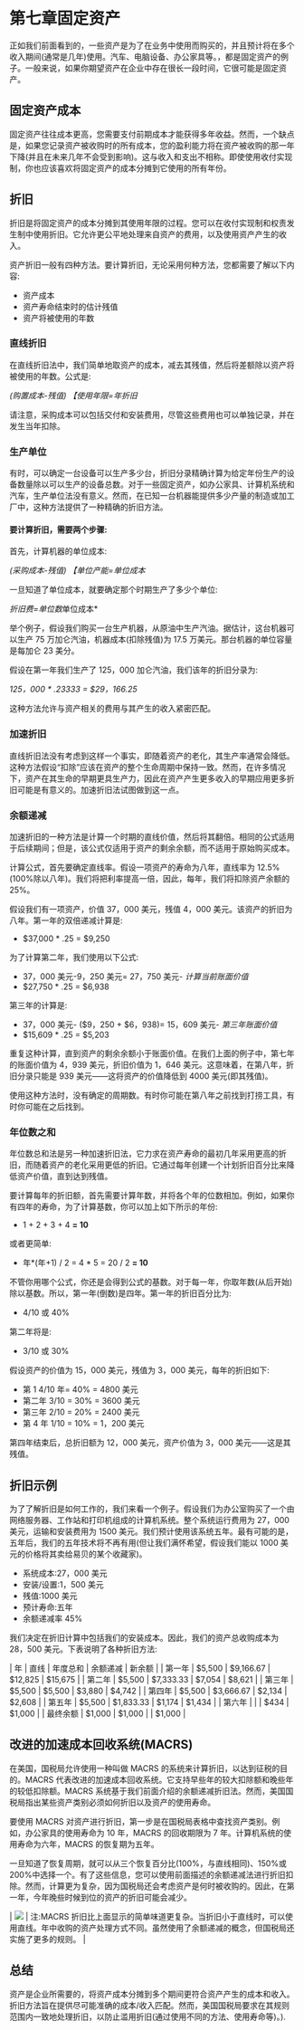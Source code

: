 # 第七章固定资产

正如我们前面看到的，一些资产是为了在业务中使用而购买的，并且预计将在多个收入期间(通常是几年)使用。汽车、电脑设备、办公家具等。，都是固定资产的例子。一般来说，如果你期望资产在企业中存在很长一段时间，它很可能是固定资产。

## 固定资产成本

固定资产往往成本更高，您需要支付前期成本才能获得多年收益。然而，一个缺点是，如果您记录资产被收购时的所有成本，您的盈利能力将在资产被收购的那一年下降(并且在未来几年不会受到影响)。这与收入和支出不相称。即使使用收付实现制，你也应该喜欢将固定资产的成本分摊到它使用的所有年份。

## 折旧

折旧是将固定资产的成本分摊到其使用年限的过程。您可以在收付实现制和权责发生制中使用折旧。它允许更公平地处理来自资产的费用，以及使用资产产生的收入。

资产折旧一般有四种方法。要计算折旧，无论采用何种方法，您都需要了解以下内容:

*   资产成本
*   资产寿命结束时的估计残值
*   资产将被使用的年数

### 直线折旧

在直线折旧法中，我们简单地取资产的成本，减去其残值，然后将差额除以资产将被使用的年数。公式是:

*(购置成本-残值)* *【使用年限=年折旧*

请注意，采购成本可以包括交付和安装费用，尽管这些费用也可以单独记录，并在发生当年扣除。

### 生产单位

有时，可以确定一台设备可以生产多少台，折旧分录精确计算为给定年份生产的设备数量除以可以生产的设备总数。对于一些固定资产，如办公家具、计算机系统和汽车，生产单位法没有意义。然而，在已知一台机器能提供多少产量的制造或加工厂中，这种方法提供了一种精确的折旧方法。

#### 要计算折旧，需要两个步骤:

首先，计算机器的单位成本:

*(采购成本-残值)* *【单位产能=单位成本*

一旦知道了单位成本，就要确定那个时期生产了多少个单位:

*折旧费=单位数*单位成本*

举个例子，假设我们购买一台生产机器，从原油中生产汽油。据估计，这台机器可以生产 75 万加仑汽油，机器成本(扣除残值)为 17.5 万美元。那台机器的单位容量是每加仑 23 美分。

假设在第一年我们生产了 125，000 加仑汽油，我们该年的折旧分录为:

*125，000 * .23333 = $29，166.25*

这种方法允许与资产相关的费用与其产生的收入紧密匹配。

### 加速折旧

直线折旧法没有考虑到这样一个事实，即随着资产的老化，其生产率通常会降低。这种方法假设“扣除”应该在资产的整个生命周期中保持一致。然而，在许多情况下，资产在其生命的早期更具生产力，因此在资产产生更多收入的早期应用更多折旧可能是有意义的。加速折旧法试图做到这一点。

### 余额递减

加速折旧的一种方法是计算一个时期的直线价值，然后将其翻倍。相同的公式适用于后续期间；但是，该公式仅适用于资产的剩余余额，而不适用于原始购买成本。

计算公式，首先要确定直线率。假设一项资产的寿命为八年，直线率为 12.5%(100%除以八年)。我们将把利率提高一倍，因此，每年，我们将扣除资产余额的 25%。

假设我们有一项资产，价值 37，000 美元，残值 4，000 美元。该资产的折旧为八年。第一年的双倍递减计算是:

*   $37,000 * .25 = $9,250

为了计算第二年，我们使用以下公式:

*   37，000 美元-9，250 美元= 27，750 美元- *计算当前账面价值*
*   $27,750 * .25 = $6,938

第三年的计算是:

*   37，000 美元- ($9，250 + $6，938)= 15，609 美元- *第三年账面价值*
*   $15,609 * .25 = $5,203

重复这种计算，直到资产的剩余余额小于账面价值。在我们上面的例子中，第七年的账面价值为 4，939 美元，折旧价值为 1，646 美元。这意味着，在第八年，折旧分录只能是 939 美元——这将资产的价值降低到 4000 美元(即其残值)。

使用这种方法时，没有确定的周期数。有时你可能在第八年之前找到打捞工具，有时你可能在之后找到。

### 年位数之和

年位数总和法是另一种加速折旧法，它力求在资产寿命的最初几年采用更高的折旧，而随着资产的老化采用更低的折旧。它通过每年创建一个计划折旧百分比来降低资产价值，直到达到残值。

要计算每年的折旧额，首先需要计算年数，并将各个年的位数相加。例如，如果你有四年的寿命，为了计算基数，你可以加上如下所示的年份:

*   1 + 2 + 3 + 4 **= 10**

或者更简单:

*   年*(年+1) / 2 = 4 * 5 = 20 / 2 **= 10**

不管你用哪个公式，你还是会得到公式的基数。对于每一年，你取年数(从后开始)除以基数。所以，第一年(倒数)是四年。第一年的折旧百分比为:

*   4/10 或 40%

第二年将是:

*   3/10 或 30%

假设资产的价值为 15，000 美元，残值为 3，000 美元，每年的折旧如下:

*   第 1 4/10 年= 40% = 4800 美元
*   第二年 3/10 = 30% = 3600 美元
*   第三年 2/10 = 20% = 2400 美元
*   第 4 年 1/10 = 10% = 1，200 美元

第四年结束后，总折旧额为 12，000 美元，资产价值为 3，000 美元——这是其残值。

## 折旧示例

为了了解折旧是如何工作的，我们来看一个例子。假设我们为办公室购买了一个由网络服务器、工作站和打印机组成的计算机系统。整个系统运行费用为 27，000 美元，运输和安装费用为 1500 美元。我们预计使用该系统五年。最有可能的是，五年后，我们的五年技术将不再有用(但让我们满怀希望，假设我们能以 1000 美元的价格将其卖给易贝的某个收藏家)。

*   系统成本:27，000 美元
*   安装/设置:1，500 美元
*   残值:1000 美元
*   预计寿命:五年
*   余额递减率 45%

我们决定在折旧计算中包括我们的安装成本。因此，我们的资产总收购成本为 28，500 美元。下表说明了各种折旧方法:

| 年 | 直线 | 年度总和 | 余额递减 | 新余额 |
| 第一年 | $5,500 | $9,166.67 | $12,825 | $15,675 |
| 第二年 | $5,500 | $7,333.33 | $7,054 | $8,621 |
| 第三年 | $5,500 | $5,500 | $3,880 | $4,742 |
| 第四年 | $5,500 | $3,666.67 | $2,134 | $2,608 |
| 第五年 | $5,500 | $1,833.33 | $1,174 | $1,434 |
| 第六年 |  |  | $434 | $1,000 |
| 最终余额 | $1,000 | $1,000 |  | $1,000 |

## 改进的加速成本回收系统(MACRS)

在美国，国税局允许使用一种叫做 MACRS 的系统来计算折旧，以达到征税的目的。MACRS 代表改进的加速成本回收系统。它支持早些年的较大扣除额和晚些年的较低扣除额。MACRS 系统基于我们前面介绍的余额递减折旧法。然而，美国国税局指出某些资产类别必须如何折旧以及资产的使用寿命。

要使用 MACRS 对资产进行折旧，第一步是在国税局表格中查找资产类别。例如，办公家具的使用寿命为 10 年，MACRS 的回收期限为 7 年。计算机系统的使用寿命为六年，MACRS 的恢复期为五年。

一旦知道了恢复周期，就可以从三个恢复百分比(100%，与直线相同)、150%或 200%中选择一个。有了这些信息，您可以使用前面描述的余额递减法进行折旧扣除。然而，计算更为复杂，因为国税局还会考虑资产是何时被收购的。因此，在第一年，今年晚些时候到位的资产的折旧可能会减少。

| ![](../Images/note.png) | 注:MACRS 折旧比上面显示的简单味道更复杂。当折旧小于直线时，可以使用直线。年中收购的资产处理方式不同。虽然使用了余额递减的概念，但国税局还实施了更多的规则。 |

## 总结

资产是企业所需要的，将资产成本分摊到多个期间更符合资产产生的成本和收入。折旧方法旨在提供尽可能准确的成本/收入匹配。然而，美国国税局要求在其规则范围内一致地处理折旧，以防止滥用折旧(通过使用不同的方法、使用寿命等)。).